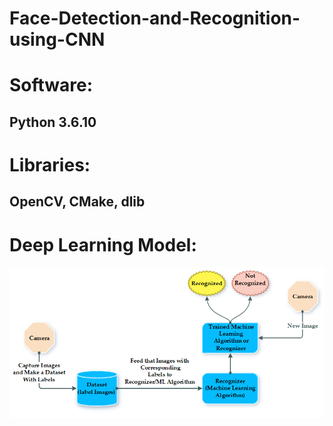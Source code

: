# Face-Detection-and-Recognition-using-CNN

##
# Software:
## Python 3.6.10
# Libraries:
## OpenCV, CMake, dlib

# Deep Learning Model:
![](process.png)
